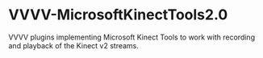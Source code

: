 # VVVV-MicrosoftKinectTools2.0
VVVV plugins implementing Microsoft Kinect Tools to work with recording and playback of the Kinect v2 streams.
